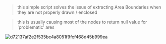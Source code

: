 > this simple script solves the issue of extracting Area Boundaries when they are not properly drawn / enclosed

> this is usually causing most of the nodes to return null value for 'problematic' ares

![d72137af2e2f535bc4a8051f9fcf468d45b999ea](https://user-images.githubusercontent.com/46314846/175537217-7c1dd7b7-d0d3-4a02-8689-0c566281b27b.png)
